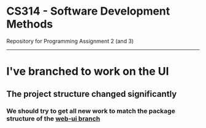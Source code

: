 CS314 - Software Development Methods 
===============

Repository for Programming Assignment 2 (and 3)

-----------------
# I've branched to work on the UI
## The project structure changed significantly
### We should try to get all new work to match the package structure of the [web-ui branch](https://github.com/d3dc/CS314/tree/web-ui)